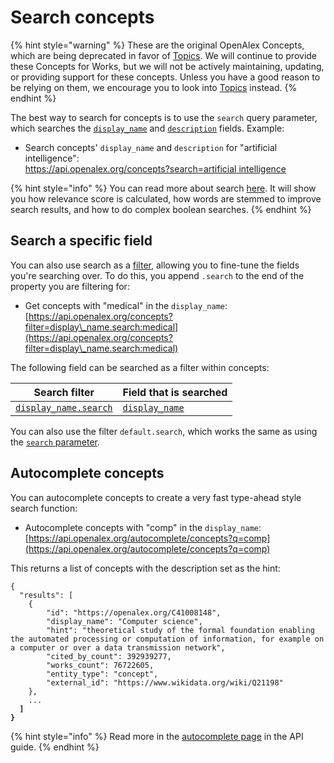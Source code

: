 # Search concepts

{% hint style="warning" %}
These are the original OpenAlex Concepts, which are being deprecated in favor of [Topics](../topics/README.md). We will continue to provide these Concepts for Works, but we will not be actively maintaining, updating, or providing support for these concepts. Unless you have a good reason to be relying on them, we encourage you to look into [Topics](../topics/README.md) instead.
{% endhint %}

The best way to search for concepts is to use the `search` query parameter, which searches the [`display_name`](../concepts/concept-object.md#display\_name) and [`description`](../concepts/concept-object.md#description) fields. Example:

* Search concepts' `display_name` and `description` for "artificial intelligence":\
  [https://api.openalex.org/concepts?search=artificial intelligence](https://api.openalex.org/concepts?search=artificial%20intelligence)

{% hint style="info" %}
You can read more about search [here](../../how-to-use-the-api/get-lists-of-entities/search-entities.md). It will show you how relevance score is calculated, how words are stemmed to improve search results, and how to do complex boolean searches.
{% endhint %}

## Search a specific field

You can also use search as a [filter](../../how-to-use-the-api/get-lists-of-entities/filter-entity-lists.md), allowing you to fine-tune the fields you're searching over. To do this, you append `.search` to the end of the property you are filtering for:

* Get concepts with "medical" in the `display_name`:\
  [https://api.openalex.org/concepts?filter=display\_name.search:medical](https://api.openalex.org/concepts?filter=display\_name.search:medical)

The following field can be searched as a filter within concepts:

| Search filter                                                                  | Field that is searched                                          |
| ------------------------------------------------------------------------------ | --------------------------------------------------------------- |
| [`display_name.search`](../concepts/filter-concepts.md#display\_name.search) | [`display_name`](../concepts/concept-object.md#display\_name) |

You can also use the filter `default.search`, which works the same as using the [`search` parameter](search-concepts.md#search-concepts).

## Autocomplete concepts

You can autocomplete concepts to create a very fast type-ahead style search function:

* Autocomplete concepts with "comp" in the `display_name`:\
  [https://api.openalex.org/autocomplete/concepts?q=comp](https://api.openalex.org/autocomplete/concepts?q=comp)

This returns a list of concepts with the description set as the hint:

<pre class="language-json"><code class="lang-json">{ 
  "results": [
    {
        "id": "https://openalex.org/C41008148",
        "display_name": "Computer science",
        "hint": "theoretical study of the formal foundation enabling the automated processing or computation of information, for example on a computer or over a data transmission network",
        "cited_by_count": 392939277,
        "works_count": 76722605,
        "entity_type": "concept",
        "external_id": "https://www.wikidata.org/wiki/Q21198"
    },
    ...
<strong>  ]
</strong><strong>}
</strong></code></pre>

{% hint style="info" %}
Read more in the [autocomplete page](../../how-to-use-the-api/get-lists-of-entities/autocomplete-entities.md) in the API guide.
{% endhint %}
